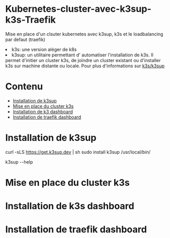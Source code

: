 # Kubernetes-cluster-avec-k3sup-k3s-Traefik
Mise en place d'un clsuter kubernetes avec k3sup, k3s et le loadbalancing par defaut (traefik)
<li>k3s: une version aléger de k8s</li>
<li>k3sup: un utilitaire permettant d' automatiser l'installation de k3s. Il permet d'initier un cluster k3s, de joindre un cluster existant ou d'installer k3s sur machine distante ou locale. Pour plus d'informations sur <a href="https://github.com/alexellis/k3sup">k3s/k3sup</a> </li>


# Contenu
<ul id="menu">
  <li><a href="https://github.com/fidzongo/Kubernetes-cluster-avec-k3sup-k3s-Traefik/tree/main#installation-de-k3sup" title="Installation de k3sup">Installation de k3sup</a></li>
  <li><a href="https://github.com/fidzongo/Kubernetes-cluster-avec-k3sup-k3s-Traefik/tree/main#mise-en-place-du-cluster-k3s" title="Mise en place du cluster k3s">Mise en place du cluster k3s</a></li>
  <li><a href="https://github.com/fidzongo/Kubernetes-cluster-avec-k3sup-k3s-Traefik/tree/main#installation-de-k3s-dashboard" title="Installation de k3s dashboard">Installation de k3 dashboard</a></li>
  <li><a href="https://github.com/fidzongo/Kubernetes-cluster-avec-k3sup-k3s-Traefik/tree/main#installation-de-traefik-dashboard">Installation de traefik dashboard</a></li>
</ul>

# Installation de k3sup
curl -sLS https://get.k3sup.dev | sh
sudo install k3sup /usr/local/bin/

k3sup --help

# Mise en place du cluster k3s

# Installation de k3s dashboard

# Installation de traefik dashboard
